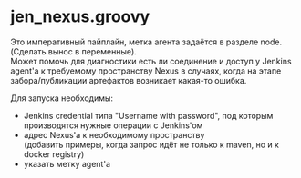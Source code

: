 # jen_nexus.groovy

Это императивный пайплайн, метка агента задаётся в разделе node.<br>
(Сделать вынос в переменные).<br>
Может помочь для диагностики есть ли соединение и доступ у Jenkins agent'a к требуемому пространству Nexus в случаях, когда на этапе забора/публикации артефактов возникает какая-то ошибка.<br>

Для запуска необходимы:
* Jenkins credential типа "Username with password", под которым производятся нужные операции с Jenkins'ом
* адрес Nexus'a к необходимому пространству<br>
(добавить примеры, когда запрос идёт не только к maven, но и к docker registry)
* указать метку agent'a
